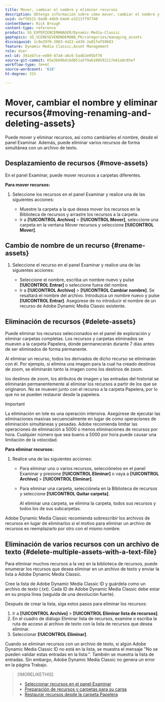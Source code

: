 ```yaml
---
title: Mover, cambiar el nombre y eliminar recursos
description: Obtenga información sobre cómo mover, cambiar el nombre y eliminar recursos en Adobe Dynamic Media Classic.
uuid: deff6521-0ad0-4db9-b4e0-e3211ff97740
contentOwner: Rick Brough
content-type: reference
products: SG_EXPERIENCEMANAGER/Dynamic-Media-Classic
geptopics: SG_SCENESEVENONDEMAND_PK/categories/managing_assets
discoiquuid: 1c9e29f0-3083-4d22-a439-2a01faf59683
feature: Dynamic Media Classic,Asset Management
role: User
exl-id: 391eb7ce-ed89-47a8-a6c6-5adb3e95bf78
source-git-commit: 65e3b69bdcbd651a5f9ab100592217e61a8c05ef
workflow-type: tm+mt
source-wordcount: '618'
ht-degree: 31%

---
```


# Mover, cambiar el nombre y eliminar recursos{#moving-renaming-and-deleting-assets}

Puede mover y eliminar recursos, así como cambiarles el nombre, desde el panel Examinar. Además, puede eliminar varios recursos de forma simultánea con un archivo de texto.

## Desplazamiento de recursos {#move-assets}

En el panel Examinar, puede mover recursos a carpetas diferentes.

**Para mover recursos:**

1. Seleccione los recursos en el panel Examinar y realice una de las siguientes acciones:

   * Muestre la carpeta a la que desea mover los recursos en la Biblioteca de recursos y arrastre los recursos a la carpeta.
   * Ir a **[!UICONTROL Archivo]** > **[!UICONTROL Mover]**, seleccione una carpeta en la ventana Mover recursos y seleccione **[!UICONTROL Mover]**.

## Cambio de nombre de un recurso {#rename-assets}

1. Seleccione el recurso en el panel Examinar y realice una de las siguientes acciones:

   * Seleccione el nombre, escriba un nombre nuevo y pulse **[!UICONTROL Entrar]** o seleccione fuera del nombre.
   * Ir a **[!UICONTROL Archivo]** > **[!UICONTROL Cambiar nombre]**. Se resaltará el nombre del archivo. Introduzca un nombre nuevo y pulse **[!UICONTROL Entrar]**. Asegúrese de no introducir el nombre de un recurso de Adobe Dynamic Media Classic existente.

## Eliminación de recursos {#delete-assets}

Puede eliminar los recursos seleccionados en el panel de exploración y eliminar carpetas completas. Los recursos y carpetas eliminados se mueven a la carpeta Papelera, donde permanecerán durante 7 días antes de ser eliminados de forma permanente.

Al eliminar un recurso, todos los derivados de dicho recurso se eliminarán con él. Por ejemplo, si elimina una imagen para la cual ha creado destinos de zoom, se eliminarán tanto la imagen como los destinos de zoom.

los destinos de zoom, los atributos de imagen y las entradas del historial se eliminarán permanentemente al eliminar los recursos a partir de los que se originaron. No se mueven junto con el recurso a la carpeta Papelera, por lo que no se pueden restaurar desde la papelera.

>[!IMPORTANT]
>
>La eliminación en lote es una operación intensiva. Asegúrese de ejecutar las eliminaciones masivas secuencialmente en lugar de como operaciones de eliminación simultáneas y pesadas. Adobe recomienda limitar las operaciones de eliminación a 5000 o menos eliminaciones de recursos por hora. Cualquier número que sea bueno a 5000 por hora puede causar una limitación de la velocidad.

**Para eliminar recursos:**

1. Realice una de las siguientes acciones:

   * Para eliminar uno o varios recursos, selecciónelos en el panel Examinar y presione **[!UICONTROL Eliminar]** o vaya a **[!UICONTROL Archivo]** > **[!UICONTROL Eliminar]**.
   * Para eliminar una carpeta, selecciónela en la Biblioteca de recursos y seleccione **[!UICONTROL Quitar carpeta]**.

      Al eliminar una carpeta, se elimina la carpeta, todos sus recursos y todos los de sus subcarpetas.

Adobe Dynamic Media Classic recomienda sobrescribir los archivos de recursos en lugar de eliminarlos si el motivo para eliminar un archivo de recursos es reemplazarlo por otro con el mismo nombre.

## Eliminación de varios recursos con un archivo de texto {#delete-multiple-assets-with-a-text-file}

Para eliminar muchos recursos a la vez en la biblioteca de recursos, puede enumerar los recursos que desea eliminar en un archivo de texto y enviar la lista a Adobe Dynamic Media Classic.

Cree la lista de Adobe Dynamic Media Classic ID y guárdela como un archivo de texto (.txt). Cada ID de Adobe Dynamic Media Classic debe estar en su propia línea (seguida de una devolución fuerte).

Después de crear la lista, siga estos pasos para eliminar los recursos:

1. Ir a **[!UICONTROL Archivo]** > **[!UICONTROL Eliminar lista de recursos]**.
1. En el cuadro de diálogo Eliminar lista de recursos, examine o escriba la ruta de acceso al archivo de texto con la lista de recursos que desea eliminar.
1. Seleccionar **[!UICONTROL Eliminar]**.

Cuando se eliminan recursos con un archivo de texto, si algún Adobe Dynamic Media Classic ID no está en la lista, se muestra el mensaje &quot;No se pueden validar estas entradas en la lista:&quot;. También se muestra la lista de entradas. Sin embargo, Adobe Dynamic Media Classic no genera un error en la página Trabajo.

>[!MORELIKETHIS]
>
>* [Seleccionar recursos en el panel Examinar](selecting-assets-browse-panel.md#selecting_assets_in_the_browse_panel)
>* [Preparación de recursos y carpetas para su carga](uploading-files.md#preparing_your_assets_and_folders_for_uploading)
>* [Restaurar recursos desde la carpeta Papelera](trash-folder.md#restoring_assets_from_the_trash_folder)

